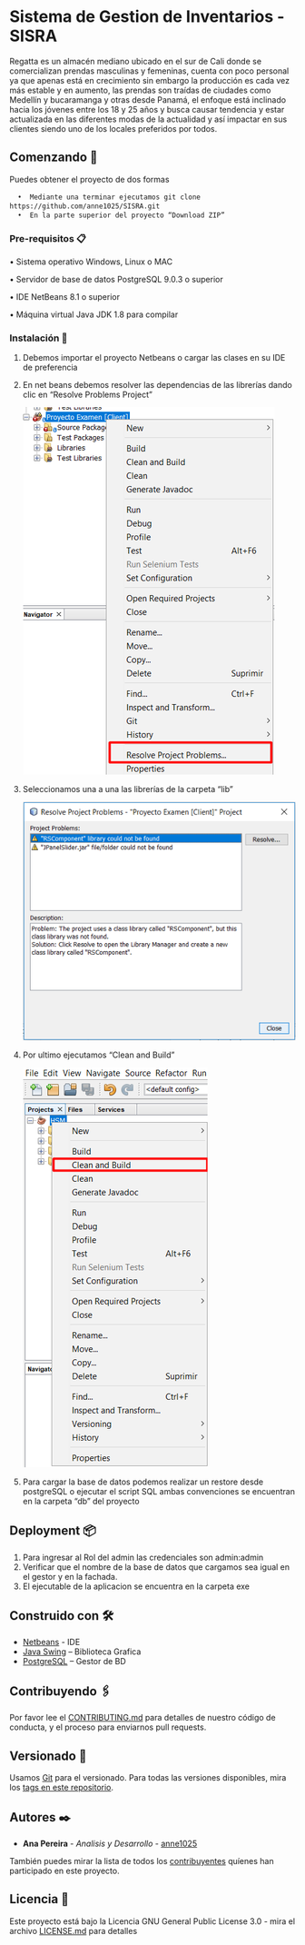 # Sistema de Gestion de Inventarios - SISRA

Regatta es un almacén mediano ubicado en el sur de Cali donde se comercializan prendas masculinas y femeninas, cuenta con poco personal ya que apenas está en crecimiento sin embargo la producción es cada vez más estable y en aumento, las prendas son traídas de ciudades como Medellín y bucaramanga y otras desde Panamá, el enfoque está inclinado hacia  los jóvenes entre los 18 y 25 años y busca causar tendencia y estar actualizada en las diferentes modas de la actualidad y así impactar en sus clientes siendo uno de los locales preferidos por todos.

## Comenzando 🚀
Puedes obtener el proyecto de dos formas
```
  •  Mediante una terminar ejecutamos git clone https://github.com/anne1025/SISRA.git
  •  En la parte superior del proyecto “Download ZIP”
```

### Pre-requisitos 📋
•	Sistema operativo Windows, Linux  o MAC

•	Servidor de base de datos PostgreSQL 9.0.3 o superior

•	IDE NetBeans 8.1 o superior

•	Máquina virtual Java JDK 1.8 para compilar

### Instalación 🔧

1.	Debemos importar el proyecto Netbeans o cargar las clases en su IDE de preferencia

2.	En net beans debemos resolver las dependencias de las librerías dando clic en “Resolve Problems Project”

	![Alt text](/screenshots/resolveproblems_netbeans.png)
		
3.	Seleccionamos una a una las librerías de la carpeta “lib”
	
	![Alt text](/screenshots/listlibrary_netbeans.png)

4.	Por ultimo ejecutamos “Clean and Build”

	![Alt text](/screenshots/build_netbeans.png)

5.	Para cargar la base de datos podemos realizar un restore desde postgreSQL o ejecutar el script SQL ambas convenciones se encuentran en la carpeta “db” del proyecto

## Deployment 📦
1.	Para ingresar al Rol del admin las credenciales son admin:admin
2.	Verificar que el nombre de la base de datos que cargamos sea igual en el gestor y en la fachada.
3.	El ejecutable de la aplicacion se encuentra en la carpeta exe

## Construido con 🛠️

* [Netbeans](https://netbeans.org/) - IDE
* [Java Swing](https://docs.oracle.com/javase/7/docs/api/javax/swing/package-summary.html) – Biblioteca Grafica
* [PostgreSQL](https://www.postgresql.org/) – Gestor de BD

## Contribuyendo 🖇️
Por favor lee el [CONTRIBUTING.md](https://gist.github.com/anne1025/SISRA) para detalles de nuestro código de conducta, y el proceso para enviarnos pull requests.

## Versionado 📌
Usamos [Git](https://git-scm.com/) para el versionado. Para todas las versiones disponibles, mira los [tags en este repositorio](https://github.com/anne1025/SISRA/tags).

## Autores ✒️

* **Ana Pereira** - *Analisis y Desarrollo* - [anne1025](https://github.com/anne1025)

También puedes mirar la lista de todos los [contribuyentes](https://github.com/anne1025/SISRA/contributors) quíenes han participado en este proyecto. 

## Licencia 📄

Este proyecto está bajo la Licencia GNU General Public License 3.0 - mira el archivo [LICENSE.md](LICENSE.md) para detalles
